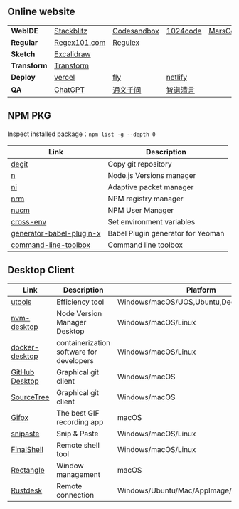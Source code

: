 ## Online website

<table style="margin-left: auto; margin-right: auto;">
  <tr>
      <td><strong>WebIDE</strong></td>
      <td>
          <a target="_blank" href="https://stackblitz.com/">Stackblitz</a>
      </td>
      <td>
          <a target="_blank" href="https://codesandbox.io/">Codesandbox</a>
      </td>
      <td>
          <a target="_blank" href="https://1024code.com/">1024code</a>
      </td> 
      <td>
          <a target="_blank" href="https://www.marscode.com/">MarsCode</a>
      </td>
  </tr>
  <tr>
      <td><strong>Regular</strong></td>
      <td>
          <a target="_blank" href="https://regex101.com/">Regex101.com</a>
      </td>
      <td>
          <a target="_blank" href="https://jex.im/regulex/">Regulex</a>
      </td>
      <td></td>
      <td></td>
  </tr>
  <tr>
      <td><strong>Sketch</strong></td>
      <td>
          <a target="_blank" href="https://board.dooring.vip/">Excalidraw</a>
      </td>
      <td></td>
      <td></td>
      <td></td>
  </tr>
  <tr>
      <td><strong>Transform</strong></td>
      <td>
          <a target="_blank" href="https://transform.tools/">Transform</a>
      </td>
      <td></td>
      <td></td>
      <td></td>
  </tr>
  <tr>
      <td><strong>Deploy</strong></td>
      <td>
          <a target="_blank" href="https://vercel.com">vercel</a>
      </td>
      <td>
          <a target="_blank" href="https://fly.io/">fly</a>
      </td>
      <td>
          <a target="_blank" href="https://www.netlify.com/">netlify</a>
      </td>
      <td></td>
  </tr>
  <tr>
      <td><strong>QA</strong></td>
      <td>
          <a target="_blank" href="https://chat.openai.com/">ChatGPT</a>
      </td>
      <td>
          <a target="_blank" href="https://tongyi.aliyun.com/qianwen/">通义千问</a>
      </td>
      <td>
          <a target="_blank" href="https://chatglm.cn/main/alltoolsdetail">智谱清言</a>
      </td>
      <td></td>
  </tr>
</table>

## NPM PKG
Inspect installed package：`npm list -g --depth 0`

| Link | Description |
|------|-------------|
|[degit](https://www.npmjs.com/package/degit)|Copy git repository|
|[n](https://www.npmjs.com/package/n)|Node.js Versions manager|
|[ni](https://www.npmjs.com/package/@antfu/ni)|Adaptive packet manager|
|[nrm](https://www.npmjs.com/package/nrm)|NPM registry manager|
|[nucm](https://www.npmjs.com/package/nucm)|NPM User Manager|
|[cross-env](https://www.npmjs.com/package/cross-env)|Set environment variables|
|[generator-babel-plugin-x](https://www.npmjs.com/package/generator-babel-plugin-x)|Babel Plugin generator for Yeoman|
|[command-line-toolbox](https://www.npmjs.com/package/command-line-toolbox)|Command line toolbox|

## Desktop Client

| Link | Description | Platform |
|------|-------------|----------|
|[utools](https://www.u.tools/)|Efficiency tool|Windows/macOS/UOS,Ubuntu,Deepin|
|[nvm-desktop](https://github.com/1111mp/nvm-desktop)|Node Version Manager Desktop|Windows/macOS/Linux|
|[docker-desktop](https://www.docker.com/products/docker-desktop/)|containerization software for developers|Windows/macOS/Linux|
|[GitHub Desktop](https://desktop.github.com/)|Graphical git client|Windows/macOS|
|[SourceTree](https://www.sourcetreeapp.com/)|Graphical git client|Windows/macOS|
|[Gifox](https://gifox.app/)|The best GIF recording app|macOS|
|[snipaste](https://www.snipaste.com/index.html)|Snip & Paste|Windows/macOS/Linux|
|[FinalShell](https://www.hostbuf.com/c/131.html)|Remote shell tool|Windows/macOS/Linux|
|[Rectangle](https://rectangleapp.com/)|Window management|macOS|
|[Rustdesk](https://rustdesk.com/)|Remote connection|Windows/Ubuntu/Mac/AppImage/Flatpak/Android|
